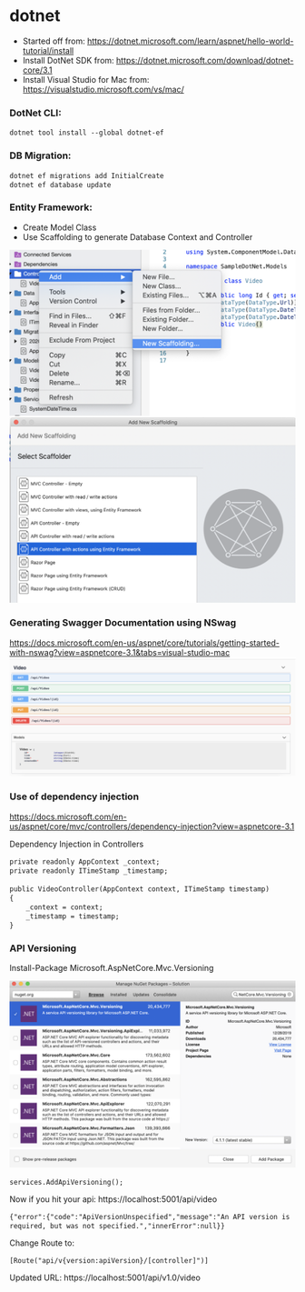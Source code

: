 # dotnet

- Started off from: https://dotnet.microsoft.com/learn/aspnet/hello-world-tutorial/install
- Install DotNet SDK from: https://dotnet.microsoft.com/download/dotnet-core/3.1
- Install Visual Studio for Mac from: https://visualstudio.microsoft.com/vs/mac/

### DotNet CLI:
````
dotnet tool install --global dotnet-ef
````

### DB Migration:
````
dotnet ef migrations add InitialCreate
dotnet ef database update  
````

### Entity Framework:
- Create Model Class
- Use Scaffolding to generate Database Context and Controller 

<img src="https://github.com/faizan-tariq/dotnet/blob/master/s1.png" width="600">
<img src="https://github.com/faizan-tariq/dotnet/blob/master/s2.png" width="600">


### Generating Swagger Documentation using NSwag
https://docs.microsoft.com/en-us/aspnet/core/tutorials/getting-started-with-nswag?view=aspnetcore-3.1&tabs=visual-studio-mac
<img src="https://github.com/faizan-tariq/dotnet/blob/master/s3.png" width="600">


### Use of dependency injection
https://docs.microsoft.com/en-us/aspnet/core/mvc/controllers/dependency-injection?view=aspnetcore-3.1

Dependency Injection in Controllers
````
private readonly AppContext _context;
private readonly ITimeStamp _timestamp;

public VideoController(AppContext context, ITimeStamp timestamp)
{
    _context = context;
    _timestamp = timestamp;
}
````

### API Versioning
Install-Package Microsoft.AspNetCore.Mvc.Versioning

<img src="https://github.com/faizan-tariq/dotnet/blob/master/s4.png" width="600">

````
services.AddApiVersioning();
````

Now if you hit your api: https://localhost:5001/api/video
````
{"error":{"code":"ApiVersionUnspecified","message":"An API version is required, but was not specified.","innerError":null}}
````
Change Route to: 
````
[Route("api/v{version:apiVersion}/[controller]")]
````
Updated URL: https://localhost:5001/api/v1.0/video


